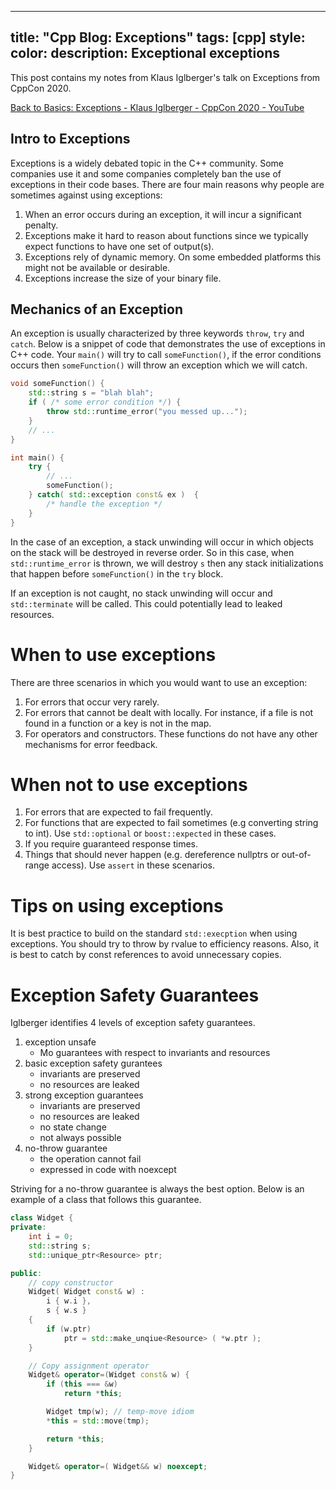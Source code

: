 
---
title: "Cpp Blog: Exceptions"
tags: [cpp]
style:
color:
description: Exceptional exceptions
---

This post contains my notes from Klaus Iglberger's talk on Exceptions from CppCon 2020.

[Back to Basics: Exceptions - Klaus Iglberger - CppCon 2020 - YouTube](https://www.youtube.com/watch?v=0ojB8c0xUd8&ab_channel=CppCon)

## Intro to Exceptions
Exceptions is a widely debated topic in the C++ community. Some companies use it and some companies completely ban the use of exceptions in their code bases. There are four main reasons why people are sometimes against using exceptions:
1. When an error occurs during an exception, it will incur a significant penalty.
2. Exceptions make it hard to reason about functions since we typically expect functions to have one set of output(s).
3. Exceptions rely of dynamic memory. On some embedded platforms this might not be available or desirable.
4. Exceptions increase the size of your binary file.


## Mechanics of an Exception
An exception is usually characterized by three keywords `throw`, `try` and `catch`. Below is a snippet of code that demonstrates the use of exceptions in C++ code. Your `main()` will try to call `someFunction()`, if the error conditions occurs then `someFunction()` will throw an exception which we will catch.

```cpp
void someFunction() {
    std::string s = "blah blah";
    if ( /* some error condition */) {
        throw std::runtime_error("you messed up...");
    }
    // ...
}

int main() {
    try {
        // ...
        someFunction();
    } catch( std::exception const& ex )  {
        /* handle the exception */
    }
}
```

In the case of an exception, a stack unwinding will occur in which objects on the stack will be destroyed in reverse order. So in this case, when `std::runtime_error` is thrown, we will destroy `s` then any stack initializations that happen before `someFunction()` in the `try` block.

If an exception is not caught, no stack unwinding will occur and `std::terminate` will be called. This could potentially lead to leaked resources.

# When to use exceptions
There are three scenarios in which you would want to use an exception:
1. For errors that occur very rarely.
2. For errors that cannot be dealt with locally. For instance, if a file is not found in a function or a key is not in the map.
3. For operators and constructors. These functions do not have any other mechanisms for error feedback.

# When not to use exceptions
1. For errors that are expected to fail frequently.
2. For functions that are expected to fail sometimes (e.g converting string to int). Use `std::optional` or `boost::expected` in these cases.
3. If you require guaranteed response times.
4. Things that should never happen (e.g. dereference nullptrs or out-of-range access). Use `assert` in these scenarios.

# Tips on using exceptions
It is best practice to build on the standard `std::execption` when using exceptions. You should try to throw by rvalue to efficiency reasons. Also, it is best to catch by const references to avoid unnecessary copies.


# Exception Safety Guarantees
Iglberger identifies 4 levels of exception safety guarantees.
1. exception unsafe
    - Mo guarantees with respect to invariants and resources
2. basic exception safety gurantees
    - invariants are preserved
    - no resources are leaked
3. strong exception guarantees
    - invariants are preserved
    - no resources are leaked
    - no state change
    - not always possible
4. no-throw guarantee
    - the operation cannot fail
    - expressed in code with noexcept

Striving for a no-throw guarantee is always the best option. Below is an example of a class that follows this guarantee.

```cpp
class Widget {
private:
    int i = 0;
    std::string s;
    std::unique_ptr<Resource> ptr;

public:
    // copy constructor
    Widget( Widget const& w) :
        i { w.i },
        s { w.s }
    {
        if (w.ptr)
            ptr = std::make_unqiue<Resource> ( *w.ptr );
    }

    // Copy assignment operator
    Widget& operator=(Widget const& w) {
        if (this === &w)
            return *this;

        Widget tmp(w); // temp-move idiom
        *this = std::move(tmp);

        return *this;
    }

    Widget& operator=( Widget&& w) noexcept;
}

```








